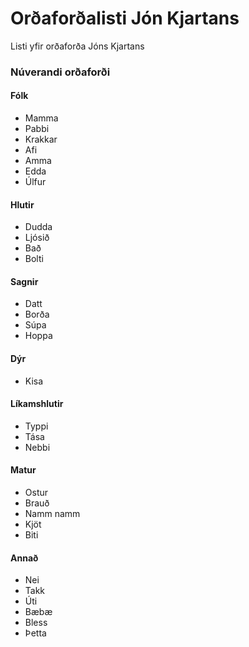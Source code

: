 # Orðaforðalisti Jón Kjartans

Listi yfir orðaforða Jóns Kjartans

### Núverandi orðaforði

#### Fólk

* Mamma
* Pabbi
* Krakkar
* Afi
* Amma
* Edda
* Úlfur

#### Hlutir

* Dudda
* Ljósið
* Bað
* Bolti

#### Sagnir

* Datt
* Borða
* Súpa
* Hoppa

#### Dýr

* Kisa

#### Líkamshlutir

* Typpi
* Tása
* Nebbi

#### Matur

* Ostur
* Brauð
* Namm namm
* Kjöt
* Biti

#### Annað

* Nei
* Takk
* Úti
* Bæbæ
* Bless
* Þetta
